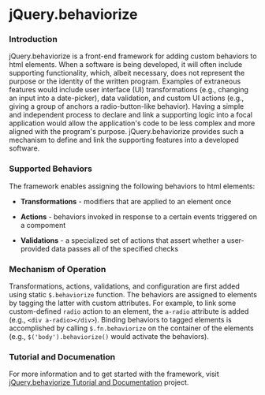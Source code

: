 # jQuery.behaviorize

### Introduction

jQuery.behaviorize is a front-end framework for adding custom behaviors to html
elements.  When a software is being developed, it will often include supporting
functionality, which, albeit necessary, does not represent the purpose or the
identity of the written program.  Examples of extraneous features would
include user interface (UI) transformations (e.g., changing an input into a 
date-picker), data validation, and custom UI actions (e.g., giving a group of
anchors a radio-button-like behavior).  Having a simple and independent 
process to declare and link a supporting logic into a focal application would
allow the application's code to be less complex and more aligned with the 
program's purpose.  jQuery.behaviorize provides such a mechanism to define and
link the supporting features into a developed software.

### Supported Behaviors

The framework enables assigning the following behaviors to html elements:

* **Transformations** - modifiers that are applied to an element once

* **Actions** - behaviors invoked in response to a certain events triggered on 
  a compoment

* **Validations** - a specialized set of actions that assert whether a 
  user-provided data passes all of the specified checks

### Mechanism of Operation

Transformations, actions, validations, and configuration are first added using 
static `$.behaviorize` function.  The behaviors are assigned to elements by 
tagging the latter with custom attributes. For example, to link some 
custom-defined `radio` action to an element, the `a-radio` attribute is added 
(e.g., `<div a-radio></div>`).  Binding behaviors to tagged elements is 
accomplished by calling `$.fn.behaviorize` on the container of the elements
(e.g., `$('body').behaviorize()` would activate the behaviors).

### Tutorial and Documenation

For more information and to get started with the framework, visit 
[jQuery.behaviorize Tutorial and Documentation](https://github.com/aptivator/jquery.behaviorize-tutorial) 
project.
